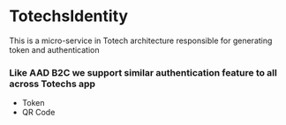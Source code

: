# TotechsIdentity
This is a micro-service in Totech architecture responsible for generating token and authentication
### Like AAD B2C we support similar authentication feature to all across Totechs app
- Token
- QR Code

